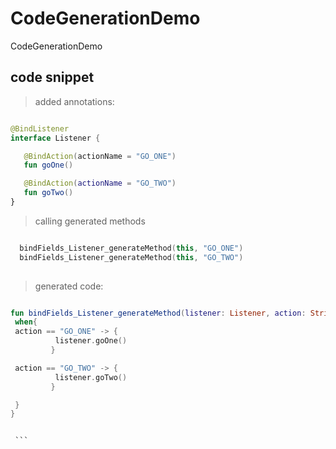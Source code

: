 # CodeGenerationDemo
CodeGenerationDemo

## code snippet 

> added annotations: 

 ```kotlin
 
 @BindListener
interface Listener {

    @BindAction(actionName = "GO_ONE")
    fun goOne()

    @BindAction(actionName = "GO_TWO")
    fun goTwo()
}

 
 ```
 >calling generated methods
 
  ```kotlin
  
    bindFields_Listener_generateMethod(this, "GO_ONE")
    bindFields_Listener_generateMethod(this, "GO_TWO")
   
 ```
 
 > generated code: 
 
   ```kotlin
   
   fun bindFields_Listener_generateMethod(listener: Listener, action: String) {
    when{
    action == "GO_ONE" -> {
             listener.goOne()
            }

    action == "GO_TWO" -> {
             listener.goTwo()
            }

    }
}

   
    ```
